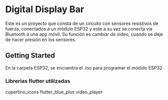 # Digital Display Bar

Este es un proyecto que consta de un circuito con sensores resistivos de fuerza, conectados a un módulo ESP32 y este a su vez se conecta vía Bluetooth a una app móvil. 
Su función es cambiar de video, cuando se deje de hacer presión en los sensores.

## Getting Started
En la carpeta ESP32, se encuentra el .ino para programar el módulo ESP32

### Librerias flutter utilizadas
cupertino_icons
flutter_blue_plus
video_player
